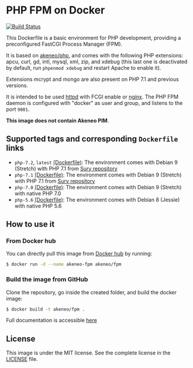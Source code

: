 # PHP FPM on Docker

[![Build Status](https://travis-ci.org/akeneo/Dockerfiles.svg)](https://travis-ci.org/akeneo/Dockerfiles)

This Dockerfile is a basic environment for PHP development, providing a preconfigured FastCGI Process Manager (FPM).

It is based on [akeneo/php](https://hub.docker.com/r/akeneo/php), and comes with the following PHP extensions: apcu, curl, gd, intl, mysql, xml, zip, and xdebug (this last one is deactivated by default, run `phpenmod xdebug` and restart Apache to enable it).

Extensions mcrypt and mongo are also present on PHP 7.1 and previous versions.

It is intended to be used [httpd](https://hub.docker.com/_/httpd) with FCGI enable or [nginx](https://hub.docker.com/_/nginx). The PHP FPM daemon is configured with "docker" as user and group, and listens to the port `9001`.

**This image does not contain Akeneo PIM**.

## Supported tags and corresponding `Dockerfile` links

- `php-7.2`, `latest` [(Dockerfile)](https://github.com/akeneo/Dockerfiles/blob/master/fpm/7.2/Dockerfile): The environment comes with Debian 9 (Stretch) with PHP 7.1 from [Sury repository](https://deb.sury.org/)
- `php-7.1` [(Dockerfile)](https://github.com/akeneo/Dockerfiles/blob/master/fpm/7.1/Dockerfile): The environment comes with Debian 9 (Stretch) with PHP 7.1 from [Sury repository](https://deb.sury.org/)
- `php-7.0` [(Dockerfile)](https://github.com/akeneo/Dockerfiles/blob/master/fpm/7.0/Dockerfile): The environment comes with Debian 9 (Stretch) with native PHP 7.0
- `php-5.6` [(Dockerfile)](https://github.com/akeneo/Dockerfiles/blob/master/fpm/5.6/Dockerfile): The environment comes with Debian 8 (Jessie) with native PHP 5.6

## How to use it

### From Docker hub

You can directly pull this image from [Docker hub](https://hub.docker.com/r/akeneo/apache-php/) by running:

```bash
$ docker run -d --name akeneo-fpm akeneo/fpm
```

### Build the image from GitHub

Clone the repository, go inside the created folder, and build the docker image:

```bash
$ docker build -t akeneo/fpm .
```

Full documentation is accessible [here](https://github.com/akeneo/Dockerfiles#how-to-use-these-images)

## License

This image is under the MIT license. See the complete license in the [LICENSE](https://github.com/akeneo/Dockerfiles/blob/master/LICENSE) file.
